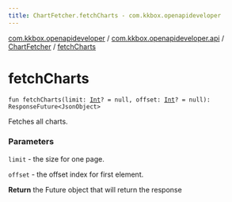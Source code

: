 ```yaml
---
title: ChartFetcher.fetchCharts - com.kkbox.openapideveloper
---
```


[com.kkbox.openapideveloper](../../index.html) / [com.kkbox.openapideveloper.api](../index.html) / [ChartFetcher](index.html) / [fetchCharts](.)

# fetchCharts

`fun fetchCharts(limit: `[`Int`](https://kotlinlang.org/api/latest/jvm/stdlib/kotlin/-int/index.html)`? = null, offset: `[`Int`](https://kotlinlang.org/api/latest/jvm/stdlib/kotlin/-int/index.html)`? = null): ResponseFuture<JsonObject>`

Fetches all charts.

### Parameters

`limit` - the size for one page.

`offset` - the offset index for first element.

**Return**
the Future object that will return the response

